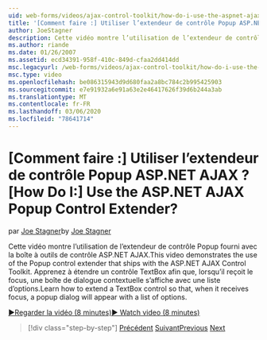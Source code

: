 ```yaml
---
uid: web-forms/videos/ajax-control-toolkit/how-do-i-use-the-aspnet-ajax-popup-control-extender
title: '[Comment faire :] Utiliser l’extendeur de contrôle Popup ASP.NET AJAX ? | Microsoft Docs'
author: JoeStagner
description: Cette vidéo montre l’utilisation de l’extendeur de contrôle Popup fourni avec la boîte à outils de contrôle ASP.NET AJAX. Apprenez à étendre un contrôle TextBox pour que...
ms.author: riande
ms.date: 01/26/2007
ms.assetid: ecd34391-958f-410c-849d-cfaa2dd414dd
msc.legacyurl: /web-forms/videos/ajax-control-toolkit/how-do-i-use-the-aspnet-ajax-popup-control-extender
msc.type: video
ms.openlocfilehash: be086315943d9d680faa2a8bc784c2b995425903
ms.sourcegitcommit: e7e91932a6e91a63e2e46417626f39d6b244a3ab
ms.translationtype: MT
ms.contentlocale: fr-FR
ms.lasthandoff: 03/06/2020
ms.locfileid: "78641714"
---
```

# <a name="how-do-i-use-the-aspnet-ajax-popup-control-extender"></a><span data-ttu-id="7f05d-105">[Comment faire :] Utiliser l’extendeur de contrôle Popup ASP.NET AJAX ?</span><span class="sxs-lookup"><span data-stu-id="7f05d-105">[How Do I:] Use the ASP.NET AJAX Popup Control Extender?</span></span>

<span data-ttu-id="7f05d-106">par [Joe Stagner](https://github.com/JoeStagner)</span><span class="sxs-lookup"><span data-stu-id="7f05d-106">by [Joe Stagner](https://github.com/JoeStagner)</span></span>

<span data-ttu-id="7f05d-107">Cette vidéo montre l’utilisation de l’extendeur de contrôle Popup fourni avec la boîte à outils de contrôle ASP.NET AJAX.</span><span class="sxs-lookup"><span data-stu-id="7f05d-107">This video demonstrates the use of the Popup control extender that ships with the ASP.NET AJAX Control Toolkit.</span></span> <span data-ttu-id="7f05d-108">Apprenez à étendre un contrôle TextBox afin que, lorsqu’il reçoit le focus, une boîte de dialogue contextuelle s’affiche avec une liste d’options.</span><span class="sxs-lookup"><span data-stu-id="7f05d-108">Learn how to extend a TextBox control so that, when it receives focus, a popup dialog will appear with a list of options.</span></span>

[<span data-ttu-id="7f05d-109">&#9654;Regarder la vidéo (8 minutes)</span><span class="sxs-lookup"><span data-stu-id="7f05d-109">&#9654; Watch video (8 minutes)</span></span>](https://channel9.msdn.com/Blogs/ASP-NET-Site-Videos/how-do-i-use-the-aspnet-ajax-popup-control-extender)

> [!div class="step-by-step"]
> <span data-ttu-id="7f05d-110">[Précédent](how-do-i-use-the-aspnet-ajax-textboxwatermark-control-extender.md)
> [Suivant](how-do-i-use-the-aspnet-ajax-modalpopup-extender-control.md)</span><span class="sxs-lookup"><span data-stu-id="7f05d-110">[Previous](how-do-i-use-the-aspnet-ajax-textboxwatermark-control-extender.md)
[Next](how-do-i-use-the-aspnet-ajax-modalpopup-extender-control.md)</span></span>
